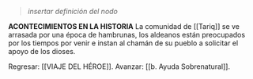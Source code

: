 > *insertar definición del nodo*

**ACONTECIMIENTOS EN LA HISTORIA**
La comunidad de [[Tariq]] se ve arrasada por una época de hambrunas, los aldeanos están preocupados por los tiempos por venir e instan al chamán de su pueblo a solicitar el apoyo de los dioses.

Regresar: [[VIAJE DEL HÉROE]].
Avanzar: [[b. Ayuda Sobrenatural]].